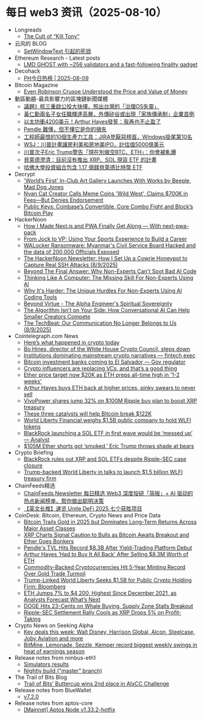 # 每日 web3 资讯（2025-08-10）

- Longreads
  - [The Cult of “Kill Tony”](https://longreads.com/2025/08/09/kill-tony-hinchcliffe/)
- 云风的 BLOG
  - [SetWindowText 引起的死锁](https://blog.codingnow.com/2025/08/setwindowtext_deadlock.html)
- Ethereum Research - Latest posts
  - [LMD GHOST with ~256 validators and a fast-following finality gadget](https://ethresear.ch/t/lmd-ghost-with-256-validators-and-a-fast-following-finality-gadget/22856#post_8)
- Decohack
  - [PH今日热榜 | 2025-08-09](https://decohack.com/producthunt-daily-2025-08-09/)
- Bitcoin Magazine
  - [Even Robinson Crusoe Understood the Price and Value of Money](https://bitcoinmagazine.com/bigread/money-robinson-crusoe-praxeology)
- 動區動趨-最具影響力的區塊鏈新聞媒體
  - [議題》核三重啟公投大抉擇，照出台灣的「治理OS失靈」](https://www.blocktempo.com/taiwan-nuclear-power-dilemma-a-failure-of-social-software/)
  - [黃仁勳兩名子女任職輝達高層，外傳矽谷或出現「家族傳承制」企業首例](https://www.blocktempo.com/nvidia-family-succession/)
  - [以太坊衝4200美元！Arthur Hayes發誓：我再也不止盈了](https://www.blocktempo.com/arthur-hayes-no-profit-on-eth/)
  - [Pendle 難懂，但不懂它是你的損失](https://www.blocktempo.com/get-clear-with-pendle-defi/)
  - [工程師最恨的10個生產力工具：JIRA登厭惡榜首，Windows掛尾第10名](https://www.blocktempo.com/most-hated-dev-tools-2025/)
  - [WSJ：川普計畫讓房利美和房地美IPO，計估值5000億美元](https://www.blocktempo.com/fannie-freddie-ipo-crypto/)
  - [川普次子Eric Trump警告「現在別做空BTC、ETH」：你會被軋爆](https://www.blocktempo.com/eric-trump-warning-on-bitcoin-shorts/)
  - [貝萊德澄清：目前沒有推出 XRP、SOL 現貨 ETF 的計畫](https://www.blocktempo.com/blackrock-denies-xrp-sol-etf-plan/)
  - [哈佛大學投資組合包含 1.17 億鎂貝萊德比特幣 ETF](https://www.blocktempo.com/harvard-invests-bitcoin-etf-2025-q2/)
- Decrypt
  - ['World’s First' In-Club Art Gallery Launches With Works by Beeple, Mad Dog Jones](https://decrypt.co/334314/hi-ibiza-in-club-art-gallery-beeple-mad-dog-jones)
  - [Nyan Cat Creator Calls Meme Coins 'Wild West', Claims $700K in Fees—But Denies Endorsement](https://decrypt.co/334347/nyan-cat-creator-meme-coins-wild-west-denies-endorsement)
  - [Public Keys: Coinbase’s Convertible, Core Combo Fight and Block’s Bitcoin Play](https://decrypt.co/334345/public-keys-coinbase-core-block-bitcoin)
- HackerNoon
  - [How I Made Next.js and PWA Finally Get Along — With next-pwa-pack](https://hackernoon.com/how-i-made-nextjs-and-pwa-finally-get-along-with-next-pwa-pack?source=rss)
  - [From Jock to VP: Using Your Sports Experience to Build a Career](https://hackernoon.com/from-jock-to-vp-using-your-sports-experience-to-build-a-career?source=rss)
  - [WALocker Ransomware: Myanmar's Civil Service Board Hacked and the data of 200,000 Officials Exposed](https://hackernoon.com/walocker-ransomware-myanmars-civil-service-board-hacked-and-the-data-of-200000-officials-exposed?source=rss)
  - [The HackerNoon Newsletter: How I Set Up a Cowrie Honeypot to Capture Real SSH Attacks (8/9/2025)](https://hackernoon.com/8-9-2025-newsletter?source=rss)
  - [Beyond The Final Answer: Why Non-Experts Can't Spot Bad AI Code](https://hackernoon.com/beyond-the-final-answer-why-non-experts-cant-spot-bad-ai-code?source=rss)
  - [Thinking Like A Computer: The Missing Skill For Non-Experts Using AI](https://hackernoon.com/thinking-like-a-computer-the-missing-skill-for-non-experts-using-ai?source=rss)
  - [Why It's Harder: The Unique Hurdles For Non-Experts Using AI Coding Tools](https://hackernoon.com/why-its-harder-the-unique-hurdles-for-non-experts-using-ai-coding-tools?source=rss)
  - [Beyond Virtue - The Alpha Engineer's Spiritual Sovereignty](https://hackernoon.com/beyond-virtue-the-alpha-engineers-spiritual-sovereignty?source=rss)
  - [The Algorithm Isn’t on Your Side: How Conversational AI Can Help Smaller Creators Compete](https://hackernoon.com/the-algorithm-isnt-on-your-side-how-conversational-ai-can-help-smaller-creators-compete?source=rss)
  - [The TechBeat: Our Communication No Longer Belongs to Us (8/9/2025)](https://hackernoon.com/8-9-2025-techbeat?source=rss)
- Cointelegraph.com News
  - [Here’s what happened in crypto today](https://cointelegraph.com/news/what-happened-in-crypto-today?utm_source=rss_feed&utm_medium=rss&utm_campaign=rss_partner_inbound)
  - [Bo Hines, director of the White House Crypto Council, steps down](https://cointelegraph.com/news/bo-hines-director-white-house-crypto-group-steps-down?utm_source=rss_feed&utm_medium=rss&utm_campaign=rss_partner_inbound)
  - [Institutions dominating mainstream crypto narratives — fintech exec](https://cointelegraph.com/news/institutions-dominating-mainstream-crypto-adoption?utm_source=rss_feed&utm_medium=rss&utm_campaign=rss_partner_inbound)
  - [Bitcoin investment banks coming to El Salvador — Gov regulator](https://cointelegraph.com/news/bitcoin-investment-banks-coming-el-salvador?utm_source=rss_feed&utm_medium=rss&utm_campaign=rss_partner_inbound)
  - [Crypto influencers are replacing VCs, and that’s a good thing](https://cointelegraph.com/news/crypto-influencers-are-replacing-vcs?utm_source=rss_feed&utm_medium=rss&utm_campaign=rss_partner_inbound)
  - [Ether price target now $20K as ETH preps all-time high in &#039;1-2 weeks&#039;](https://cointelegraph.com/news/ether-price-target-now-20k-eth-preps-all-time-high-in-1-2-weeks?utm_source=rss_feed&utm_medium=rss&utm_campaign=rss_partner_inbound)
  - [Arthur Hayes buys ETH back at higher prices, pinky swears to never sell](https://cointelegraph.com/news/arthur-hayes-eth-buyback-higher-price?utm_source=rss_feed&utm_medium=rss&utm_campaign=rss_partner_inbound)
  - [VivoPower shares jump 32% on $100M Ripple buy plan to boost XRP treasury](https://cointelegraph.com/news/vivopower-shares-jump-ripple-xrp-strategy?utm_source=rss_feed&utm_medium=rss&utm_campaign=rss_partner_inbound)
  - [These three catalysts will help Bitcoin break $122K](https://cointelegraph.com/news/three-catalysts-that-will-help-bitcoin-break-122k-in?utm_source=rss_feed&utm_medium=rss&utm_campaign=rss_partner_inbound)
  - [World Liberty Financial weighs $1.5B public company to hold WLFI tokens](https://cointelegraph.com/news/world-liberty-financial-plans-1-5b-public-company-hold-wlfi-tokens?utm_source=rss_feed&utm_medium=rss&utm_campaign=rss_partner_inbound)
  - [BlackRock launching a SOL ETF in first wave would be ‘messed up’ — Analyst](https://cointelegraph.com/news/blackrock-launching-a-sol-etf-in-first-wave-would-be-messed-up-analyst?utm_source=rss_feed&utm_medium=rss&utm_campaign=rss_partner_inbound)
  - [$105M Ether shorts got ‘smoked,’ Eric Trump throws shade at bears](https://cointelegraph.com/news/ether-short-wipeout-eric-trump-bullish-eth?utm_source=rss_feed&utm_medium=rss&utm_campaign=rss_partner_inbound)
- Crypto Briefing
  - [BlackRock rules out XRP and SOL ETFs despite Ripple-SEC case closure](https://cryptobriefing.com/blackrock-no-xrp-solana-spot-etf-plans/)
  - [Trump-backed World Liberty in talks to launch $1.5 billion WLFI treasury firm](https://cryptobriefing.com/wlfi-treasury-firm-trump/)
- ChainFeeds精选
  - [ChainFeeds Newsletter 每日精选 Web3 深度投研「简报」+ AI 驱动的热点新闻榜单，帮你做出聪明决策](https://substack.chainfeeds.xyz/p/401-k-7-2025-defi-rollupzk)
  - [【英文长推】速览 Unite DeFi 2025 七个获胜项目](https://www.chainfeeds.xyz/feed/detail/4ab7b105-15d7-44aa-9420-a3628f8314fb)
- CoinDesk: Bitcoin, Ethereum, Crypto News and Price Data
  - [Bitcoin Trails Gold in 2025 but Dominates Long-Term Returns Across Major Asset Classes](https://www.coindesk.com/markets/2025/08/09/bitcoin-trails-gold-in-2025-but-dominates-long-term-returns-across-major-asset-classes)
  - [XRP Charts Signal Caution to Bulls as Bitcoin Awaits Breakout and Ether Goes Bonkers](https://www.coindesk.com/markets/2025/08/09/2-charts-signal-caution-to-xrp-bulls-as-bitcoin-awaits-breakout-and-ether-goes-bonkers)
  - [Pendle's TVL Hits Record $8.3B After Yield-Trading Platform Debut](https://www.coindesk.com/markets/2025/08/09/pendle-s-tvl-hits-record-usd8-3b-after-yield-trading-platform-debut)
  - [Arthur Hayes ‘Had to Buy It All Back’ After Selling $8.3M Worth of ETH](https://www.coindesk.com/markets/2025/08/09/arthur-hayes-had-to-buy-it-all-back-after-selling-usd8-3m-worth-of-eth)
  - [Commodity-Backed Cryptocurrencies Hit 5-Year Minting Record Over Gold Trade Turmoil](https://www.coindesk.com/markets/2025/08/09/commodity-backed-cryptocurrencies-hit-5-year-minting-record-over-gold-trade-turmoil)
  - [Trump-Linked World Liberty Seeks $1.5B for Public Crypto Holding Firm: Bloomberg](https://www.coindesk.com/markets/2025/08/09/trump-linked-world-liberty-seeks-usd1-5b-for-public-crypto-holding-firm-bloomberg)
  - [ETH Jumps 7% to $4,200, Highest Since December 2021, as Analysts Forecast What’s Next](https://www.coindesk.com/markets/2025/08/09/eth-jumps-7-to-usd4-200-highest-since-december-2021-as-analysts-forecast-what-s-next)
  - [DOGE Hits 23-Cents on Whale Buying, Supply Zone Stalls Breakout](https://www.coindesk.com/markets/2025/08/09/doge-hits-23-cents-on-whale-buying-supply-zone-stalls-breakout)
  - [Ripple-SEC Settlement Rally Cools as XRP Drops 5% on Profit-Taking](https://www.coindesk.com/markets/2025/08/09/ripple-sec-settlement-rally-cools-as-xrp-drops-5-on-profit-taking)
- Crypto News on Seeking Alpha
  - [Key deals this week: Walt Disney, Harrison Global, Alcon, Steelcase, Joby Aviation and more](https://seekingalpha.com/news/4482914-key-deals-this-week-walt-disney-harrison-global-alcon-steelcase-joby-aviation-and-more?utm_source=feed_news_crypto&utm_medium=referral&feed_item_type=news)
  - [BitMine, Lemonade, Sezzle, Kemper record biggest weekly swings in heat of earnings season](https://seekingalpha.com/news/4482859-bitmine-lemonade-sezzle-kemper-record-biggest-weekly-swings-in-heat-of-earnings-season?utm_source=feed_news_crypto&utm_medium=referral&feed_item_type=news)
- Release notes from nimbus-eth1
  - [Simulators results](https://github.com/status-im/nimbus-eth1/releases/tag/sim-stat)
  - [Nightly build ("master" branch)](https://github.com/status-im/nimbus-eth1/releases/tag/nightly)
- The Trail of Bits Blog
  - [Trail of Bits' Buttercup wins 2nd place in AIxCC Challenge](https://blog.trailofbits.com/2025/08/09/trail-of-bits-buttercup-wins-2nd-place-in-aixcc-challenge/)
- Release notes from BlueWallet
  - [v7.2.0](https://github.com/BlueWallet/BlueWallet/releases/tag/v7.2.0)
- Release notes from aptos-core
  - [[Mainnet] Aptos Node v1.33.2-hotfix](https://github.com/aptos-labs/aptos-core/releases/tag/aptos-node-v1.33.2-hotfix)
